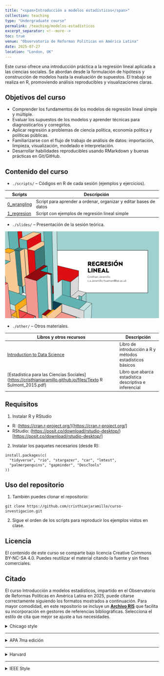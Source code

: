 ```yaml
---
title: "<span>Introducción a modelos estadísticos</span>"
collection: teaching
type: "Undergraduate course"
permalink: /teaching/modelos-estadisticos
excerpt_separator: <!--more-->
toc: true
venue: "Observatorio de Reformas Políticas en América Latina"
date: 2025-07-27
location: "London, UK"
---
```


Este curso ofrece una introducción práctica a la regresión lineal aplicada a las ciencias sociales. Se abordan desde la formulación de hipótesis y construcción de modelos hasta la evaluación de supuestos. El trabajo se realiza en R, promoviendo análisis reproducibles y visualizaciones claras.

<!--more-->

## Objetivos del curso

-   Comprender los fundamentos de los modelos de regresión lineal simple y múltiple.
-   Evaluar los supuestos de los modelos y aprender técnicas para diagnosticarlos y corregirlos.
-   Aplicar regresión a problemas de ciencia política, economía política y políticas públicas.
-   Familiarizarse con el flujo de trabajo de análisis de datos: importación, limpieza, visualización, modelado e interpretación.
-   Desarrollar habilidades reproducibles usando RMarkdown y buenas prácticas en Git/GitHub.

## Contenido del curso

-   `./scripts/` – Códigos en R de cada sesión (ejemplos y ejercicios).

| Scripts            | Descripción   |
| --------           | ------ |
| [0_wrangling](https://cristhianjaramillo.github.io/files/0_wrangling.R)     |Script para aprender a ordenar, organizar y editar bases de datos|
| [1_regresion](https://cristhianjaramillo.github.io/files/1_regresion.R)    |Script con ejemplos de regresión lineal simple|

-   `./slides/` – Presentación de la sesión teórica.

[![](images/regresion_lineal.png)](https://cristhianjaramillo.github.io/files/regresion_lineal.pdf)

-   `./other/` – Otros materiales.

| Libros y otros recursos            | Descripción   |
| --------           | ------ |
| [Introduction to Data Science](https://rafalab.dfci.harvard.edu/dsbook)     |Libro de introducción a R y métodos estadísticos básicos|
| [Estadística para las Ciencias Sociales](https://cristhianjaramillo.github.io/files/Texto R Sulmont_2015.pdf)    |Libro que abarca estadística descriptiva e inferencial|

## Requisitos

1. Instalar R y RStudio
   
-   R: (https://cran.r-project.org/)[https://cran.r-project.org/]
-   RStudio: (https://posit.co/download/rstudio-desktop/)[https://posit.co/download/rstudio-desktop/]

2. Instalar los paquetes necesarios (desde R):
   
```
install.packages(c(
  "tidyverse", "rio", "stargazer", "car", "lmtest",
  "palmerpenguins", "gapminder", "DescTools"
))
```

## Uso del repositorio

1. También puedes clonar el repositorio:
   
```
git clone https://github.com/cristhianjaramillo/curso-investigacion.git
```

2. Sigue el orden de los scripts para reproducir los ejemplos vistos en clase.

## Licencia

El contenido de este curso se comparte bajo licencia Creative Commons BY-NC-SA 4.0. Puedes reutilizar el material citando la fuente y sin fines comerciales.

## Citado

El curso Introducción a modelos estadísticos, impartido en el Observatorio de Reformas Políticas en América Latina en 2025, puede citarse correctamente siguiendo los formatos mostrados a continuación. Para mayor comodidad, en este repositorio se incluye un **[Archivo RIS](https://cristhianjaramillo.github.io/files/modelos_estadisticos_jaramillo.ris)** que facilita su incorporación en gestores de referencias bibliográficas. Selecciona el estilo de cita que mejor se ajuste a tus necesidades.

<details>
<summary>Chicago style</summary>

<div class="code-block">
  <pre><code id="cite-chicago">Jaramillo, Cristhian. 2025. “Introducción a modelos estadísticos.” Curso de pregrado en el Observatorio de Reformas Políticas en América Latina, London, UK, 27 de julio. https://cristhianjaramillo.github.io/teaching/modelos-estadisticos</code></pre>
  <button class="copy-btn" onclick="copyCitation('cite-chicago')">Copy</button>
</div>

</details>

---

<details>
<summary>APA 7ma edición</summary>

<div class="code-block">
  <pre><code id="cite-apa">Jaramillo, C. (2025, julio). Introducción a modelos estadísticos [Curso de pregrado]. Observatorio de Reformas Políticas en América Latina. London, UK. Disponible en https://cristhianjaramillo.github.io/teaching/modelos-estadisticos</code></pre>
  <button class="copy-btn" onclick="copyCitation('cite-apa')">Copy</button>
</div>

</details>

---

<details>
<summary>Harvard</summary>

<div class="code-block">
  <pre><code id="cite-harvard">Jaramillo, C., 2025. Introducción a modelos estadísticos. Observatorio de Reformas Políticas en América Latina, London, UK. Disponible en: https://cristhianjaramillo.github.io/teaching/modelos-estadisticos [Accedido 29 julio 2025].</code></pre>
  <button class="copy-btn" onclick="copyCitation('cite-harvard')">Copy</button>
</div>

</details>

---

<details>
<summary>IEEE Style</summary>

<div class="code-block">
  <pre><code id="cite-ieee">C. Jaramillo, "Introducción a modelos estadísticos," Observatorio de Reformas Políticas en América Latina, London, UK, Jul. 2025. [En línea]. Disponible en: https://cristhianjaramillo.github.io/teaching/modelos-estadisticos</code></pre>
  <button class="copy-btn" onclick="copyCitation('cite-ieee')">Copy</button>
</div>

</details>

<script>
function copyCitation(id) {
  const text = document.getElementById(id).innerText;
  navigator.clipboard.writeText(text).then(() => {
    alert("Citation copied!");
  });
}
</script>

<style>
.code-wrapper {
  margin-bottom: 5px;
}
.copy-btn {
  background: white;
  color: #555;
  border: 1px solid #ccc;
  padding: 3px 8px;
  border-radius: 3px;
  cursor: pointer;
  font-size: 0.8rem;
  float: right; /* moves it outside/right */
  margin-top: -5px; /* adjust vertical alignment */
  margin-bottom: 10px;
}
.copy-btn:hover {
  background: #f0f0f0;
}
</style>

